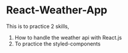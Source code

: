 # React-Weather-App

This is to practice 2 skills,

1. How to handle the weather api with React.js
2. To practice the styled-components
